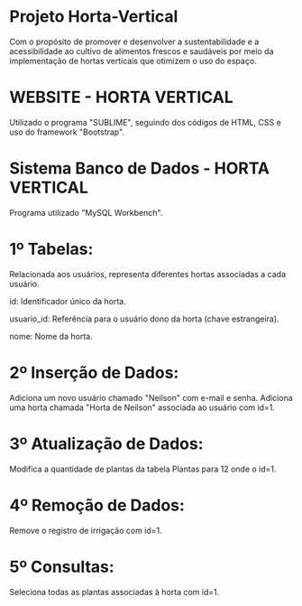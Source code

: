 # Projeto Horta-Vertical
Com o propósito de promover e desenvolver a sustentabilidade e a acessibilidade ao cultivo de alimentos frescos e saudáveis por meio da implementação de hortas verticais que otimizem o uso do espaço.

WEBSITE - HORTA VERTICAL
=
Utilizado o programa "SUBLIME", seguindo dos códigos de HTML, CSS e uso do framework "Bootstrap". 



Sistema Banco de Dados - HORTA VERTICAL
=
Programa utilizado "MySQL Workbench".

1º Tabelas:
=
Relacionada aos usuários, representa diferentes hortas associadas a cada usuário.

id: Identificador único da horta.

usuario_id: Referência para o usuário dono da horta (chave estrangeira).

nome: Nome da horta.

2º Inserção de Dados:
=
Adiciona um novo usuário chamado "Neilson" com e-mail e senha.
Adiciona uma horta chamada "Horta de Neilson" associada ao usuário com id=1.

3º Atualização de Dados:
=
Modifica a quantidade de plantas da tabela Plantas para 12 onde o id=1.

4º Remoção de Dados:
=
Remove o registro de irrigação com id=1.

5º Consultas:
=
Seleciona todas as plantas associadas à horta com id=1.
